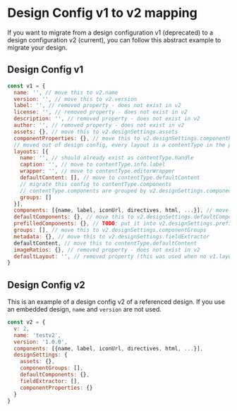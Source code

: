 # Design Config v1 to v2 mapping

If you want to migrate from a design configuration v1 \(deprecated\) to a design configuration v2 \(current\), you can follow this abstract example to migrate your design.

## Design Config v1

```javascript
const v1 = {
  name: '', // move this to v2.name
  version: '', // move this to v2.version
  label: '', // removed property - does not exist in v2
  license: '', // removed property - does not exist in v2
  description: '', // removed property - does not exist in v2
  author: '', // removed property - does not exist in v2
  assets: {}, // move this to v2.designSettings.assets
  componentProperties: {}, // move this to v2.designSettings.componentProperties
  // moved out of design config, every layout is a contentType in the project config, e.g.
  layouts: [{
    name: '', // should already exist as contentType.handle
    caption: '', // move to contentType.info.label
    wrapper: '', // move to contentType.editorWrapper
    defaultContent: [], // move to contentType.defaultContent
    // migrate this config to contentType.components
    // contentType.components are grouped by v2.designSettings.componentGroups 
    groups: []
  }],
  components: [{name, label, iconUrl, directives, html, ...}], // move this to v2.components
  defaultComponents: {}, // move this to v2.designSettings.defaultComponents
  prefilledComponents: {}, // TODO: put it into v2.designSettings.prefilledComponents
  groups: [], // move this to v2.designSettings.componentGroups
  metadata: {}, // move this to v2.designSettings.fieldExtractor
  defaultContent, // move this to contentType.defaultContent
  imageRatios: {}, // removed property - does not exist in v2
  defaultLayout: '', // removed property (this was used when no v1.layouts array exists)
}
```

## Design Config v2

This is an example of a design config v2 of a referenced design. If you use an embedded design, `name` and `version` are not used.

```javascript
const v2 = { 
  v: 2,
  name: 'testv2',
  version: '1.0.0',  
  components: [{name, label, iconUrl, directives, html, ...}],
  designSettings: {
    assets: {},
    componentGroups: [],
    defaultComponents: {},
    fieldExtractor: [],
    componentProperties: {}
  }
}
```

